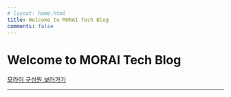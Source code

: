 ```yaml
---
# layout: home.html
title: Welcome to MORAI Tech Blog
comments: false
---
```


# Welcome to MORAI Tech Blog



  [모라이 구성원 보러가기](authors/index.md)



---
